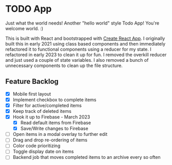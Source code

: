 # TODO App

Just what the world needs! Another "hello world" style Todo App! You're welcome world. :)

This is built with React and bootstrapped with [Create React App](https://github.com/facebook/create-react-app). I originally built this in early 2021 using class based components and then immediately refactored it to functional components using a reducer for my state. I refactored in early 2023 to clean it up for fun. I removed the overkill reducer and just used a couple of state variables. I also removed a bunch of unnecessary components to clean up the file structure.

## Feature Backlog

- [x] Mobile first layout
- [x] Implement checkbox to complete items
- [x] Filter for active/completed items
- [x] Keep track of deleted items
- [x] Hook it up to Firebase - March 2023
  - [x] Read default items from Firebase
  - [x] Save/Write changes to Firebase
- [ ] Open items in a modal overlay to further edit
- [ ] Drag and drop re-ordering of items
- [ ] Color code prioritizing
- [ ] Toggle display date on items
- [ ] Backend job that moves completed items to an archive every so often
